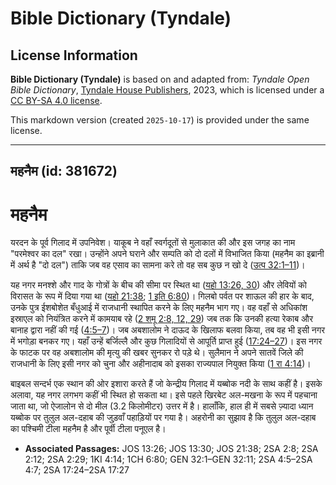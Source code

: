 # Bible Dictionary (Tyndale)

## License Information

**Bible Dictionary (Tyndale)** is based on and adapted from: _Tyndale Open Bible Dictionary_, [Tyndale House Publishers](https://tyndaleopenresources.com/), 2023, which is licensed under a [CC BY-SA 4.0 license](https://creativecommons.org/licenses/by-sa/4.0/legalcode.en).

This markdown version (created `2025-10-17`) is provided under the same license.



--------------------------------

## महनैम (id: 381672)

महनैम
=====

यरदन के पूर्व गिलाद में उपनिवेश। याकूब ने वहाँ स्वर्गदूतों से मुलाकात की और इस जगह का नाम "परमेश्वर का दल" रखा। उन्होंने अपने घराने और सम्पति को दो दलों में विभाजित किया (महनैम का इब्रानी में अर्थ है "दो दल") ताकि जब वह एसाव का सामना करे तो वह सब कुछ न खो दे ([उत्प 32:1–11](https://ref.ly/Gen32:1-Gen32:11))।

यह नगर मनश्शे और गाद के गोत्रों के बीच की सीमा पर स्थित था ([यहो 13:26, 30](https://ref.ly/Josh13:26,Josh13:30)) और लेवियों को विरासत के रूप में दिया गया था ([यहो 21:38](https://ref.ly/Josh21:38); [1 इति 6:80](https://ref.ly/1Chr6:80))। गिलबो पर्वत पर शाऊल की हार के बाद, उनके पुत्र ईशबोशेत बँधुआई में राजधानी स्थापित करने के लिए महनैम भाग गए। वह वहाँ से अधिकांश इस्राएल को नियंत्रित करने में कामयाब रहे ([2 शमू 2:8, 12, 29](https://ref.ly/2Sam2:8,2Sam2:12,2Sam2:29)) जब तक कि उनकी हत्या रेकाब और बानाह द्वारा नहीं की गई ([4:5–7](https://ref.ly/2Sam4:5-2Sam4:7))। जब अबशालोम ने दाऊद के खिलाफ बलवा किया, तब वह भी इसी नगर में भगोड़ा बनकर गए। यहाँ उन्हें बर्जिल्लै और कुछ गिलादियों से आपूर्ति प्राप्त हुई ([17:24–27](https://ref.ly/2Sam17:24-2Sam17:27))। इस नगर के फाटक पर वह अबशालोम की मृत्यु की खबर सुनकर रो पड़े थे। सुलैमान ने अपने सातवें जिले की राजधानी के लिए इसी नगर को चुना और अहीनादाब को इसका राज्यपाल नियुक्त किया ([1 रा 4:14](https://ref.ly/1Kgs4:14))।

बाइबल सन्दर्भ एक स्थान की ओर इशारा करते हैं जो केन्द्रीय गिलाद में यब्बोक नदी के साथ कहीं है। इसके अलावा, यह नगर लगभग कहीं भी स्थित हो सकता था। इसे पहले खिरबेट अल\-मखना के रूप में पहचाना जाता था, जो ऐजालोन से दो मील (3\.2 किलोमीटर) उत्तर में है। हालाँकि, हाल ही में सबसे ज़्यादा ध्यान यब्बोक पर तुलुल अल\-दहाब की जुड़वाँ पहाड़ियों पर गया है। अहरोनी का सुझाव है कि तुलुल अल\-दहाब का पश्चिमी टीला महनैम है और पूर्वी टीला पनूएल है।

* **Associated Passages:** JOS 13:26; JOS 13:30; JOS 21:38; 2SA 2:8; 2SA 2:12; 2SA 2:29; 1KI 4:14; 1CH 6:80; GEN 32:1–GEN 32:11; 2SA 4:5–2SA 4:7; 2SA 17:24–2SA 17:27

